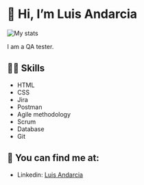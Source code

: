 # 👋 Hi, I’m Luis Andarcia
![My stats](https://github-readme-stats.vercel.app/api?username=andarcialuis&count_private=true&show_icons=true&theme=radical)

I am a QA tester.

## 💪🏼 Skills
- HTML
- CSS
- Jira
- Postman
- Agile methodology
- Scrum
- Database
- Git


## 👀 You can find me at:
- Linkedin: [Luis Andarcia](https://www.linkedin.com/in/luis-andarcia/)

